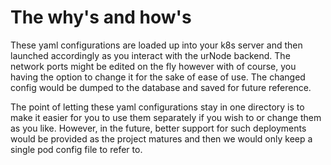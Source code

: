 # The why's and how's

These yaml configurations are loaded up into your k8s server and then launched accordingly as you interact with the urNode backend. The network ports might be edited on the fly however with of course, you having the option to change it for the sake of ease of use. The changed config would be dumped to the database and saved for future reference.

The point of letting these yaml configurations stay in one directory is to make it easier for you to use them separately if you wish to or change them as you like. However, in the future, better support for such deployments would be provided as the project matures and then we would only keep a single pod config file to refer to.
